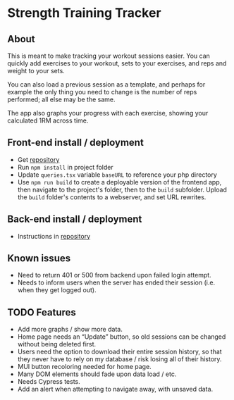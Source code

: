 # Strength Training Tracker

## About

This is meant to make tracking your workout sessions easier. You can quickly add exercises to your workout, sets to your exercises, and reps and weight to your sets.

You can also load a previous session as a template, and perhaps for example the only thing you need to change is the number of reps performed; all else may be the same.

The app also graphs your progress with each exercise, showing your calculated 1RM across time.

## Front-end install / deployment

- Get [repository](https://github.com/Jerrad-Johnson/WorkoutAppRedo)
- Run `npm install` in project folder
- Update `queries.tsx` variable `baseURL` to reference your php directory
- Use `npm run build` to create a deployable version of the frontend app, then navigate to the project's folder, then to the `build` subfolder. Upload the `build` folder's contents to a webserver, and set URL rewrites.

## Back-end install / deployment

- Instructions in [repository](https://github.com/Jerrad-Johnson/WorkoutAppBackend)

## Known issues

- Need to return 401 or 500 from backend upon failed login attempt.
- Needs to inform users when the server has ended their session (i.e. when they get logged out).

## TODO Features
- Add more graphs / show more data.
- Home page needs an “Update” button, so old sessions can be changed without being deleted first.
- Users need the option to download their entire session history, so that they never have to rely on my database / risk losing all of their history.
- MUI button recoloring needed for home page.
- Many DOM elements should fade upon data load / etc.
- Needs Cypress tests.
- Add an alert when attempting to navigate away, with unsaved data.